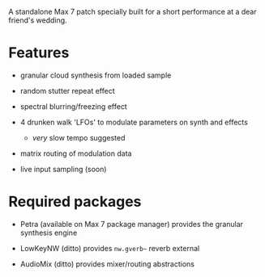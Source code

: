 A standalone Max 7 patch specially built for a short performance at a dear friend's wedding.

# Features

* granular cloud synthesis from loaded sample

* random stutter repeat effect

* spectral blurring/freezing effect

* 4 drunken walk 'LFOs' to modulate parameters on synth and effects

  * *very* slow tempo suggested

* matrix routing of modulation data

* live input sampling (soon)

# Required packages

* Petra (available on Max 7 package manager) provides the granular synthesis engine

* LowKeyNW (ditto) provides ``nw.gverb~`` reverb external

* AudioMix (ditto) provides mixer/routing abstractions
